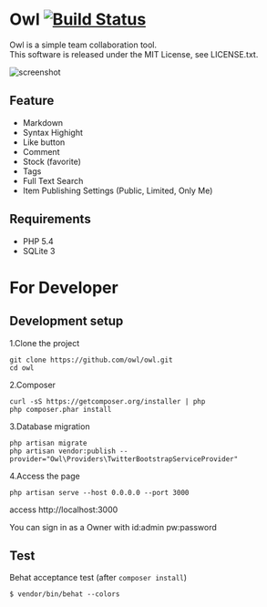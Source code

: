 # Owl [![Build Status](https://travis-ci.org/owl/owl.svg?branch=master)](https://travis-ci.org/owl/owl)

Owl is a simple team collaboration tool.  
This software is released under the MIT License, see LICENSE.txt.

![screenshot](https://raw.githubusercontent.com/wiki/fortkle/owl/images/owl_screenshot.png)

## Feature

- Markdown
- Syntax Highight
- Like button
- Comment
- Stock (favorite)
- Tags
- Full Text Search
- Item Publishing Settings (Public, Limited, Only Me)

## Requirements

- PHP 5.4
- SQLite 3


# For Developer
## Development setup
1.Clone the project

```
git clone https://github.com/owl/owl.git
cd owl
```

2.Composer

```
curl -sS https://getcomposer.org/installer | php
php composer.phar install
```

3.Database migration

```
php artisan migrate
php artisan vendor:publish --provider="Owl\Providers\TwitterBootstrapServiceProvider"
```

4.Access the page

```
php artisan serve --host 0.0.0.0 --port 3000
```

access http://localhost:3000  

You can sign in as a Owner with id:admin pw:password

## Test
Behat acceptance test
(after `composer install`)

```
$ vendor/bin/behat --colors
```
